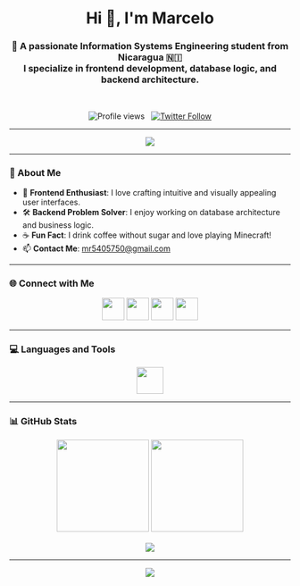 <!-- 🌙 Clean, modern GitHub profile — all original content preserved -->

<h1 align="center">Hi 👋, I'm Marcelo</h1>

<h3 align="center">
  🚀 A passionate Information Systems Engineering student from Nicaragua 🇳🇮<br>
  I specialize in frontend development, database logic, and backend architecture.
</h3>

<br>

<p align="center">
  <img src="https://komarev.com/ghpvc/?username=marcelomartinez7&label=Profile%20views&color=0e75b6&style=flat-square" alt="Profile views" />
  &nbsp;
  <a href="https://twitter.com/not_is_marseloo" target="_blank">
    <img src="https://img.shields.io/twitter/follow/not_is_marseloo?logo=twitter&style=flat-square&color=1DA1F2" alt="Twitter Follow" />
  </a>
</p>

---

<div align="center">
  <img src="https://capsule-render.vercel.app/api?type=waving&color=0:222a5c,100:ff8f2a&height=140&section=header&text=Welcome%20to%20my%20profile!&fontColor=ffffff&fontAlignY=35&fontSize=28" />
</div>

---

### 🌟 About Me

- 🎨 **Frontend Enthusiast**: I love crafting intuitive and visually appealing user interfaces.  
- 🛠 **Backend Problem Solver**: I enjoy working on database architecture and business logic.  
- ☕ **Fun Fact**: I drink coffee without sugar and love playing Minecraft!  
- 📫 **Contact Me**: [mr5405750@gmail.com](mailto:mr5405750@gmail.com)

---

### 🌐 Connect with Me

<p align="center">
  <a href="https://twitter.com/not_is_marseloo" target="_blank"><img src="https://skillicons.dev/icons?i=twitter" height="40"/></a>
  <a href="https://fb.com/marcelo martinez rocha" target="_blank"><img src="https://skillicons.dev/icons?i=facebook" height="40"/></a>
  <a href="https://instagram.com/marcelo_m4rtinezzzz" target="_blank"><img src="https://skillicons.dev/icons?i=instagram" height="40"/></a>
  <a href="https://www.youtube.com/c/marcelo enrique martinez rocha" target="_blank"><img src="https://skillicons.dev/icons?i=youtube" height="40"/></a>
</p>

---

### 💻 Languages and Tools

<p align="center">
  <img src="https://skillicons.dev/icons?i=react,reactnative,nodejs,js,java,git,firebase,mysql,gcp,figma" height="48" />
</p>

---

### 📊 GitHub Stats

<div align="center">
  <img height="165em" src="https://github-readme-stats.vercel.app/api?username=marcelomartinez7&show_icons=true&theme=tokyonight&hide_border=true" />
  <img height="165em" src="https://github-readme-stats.vercel.app/api/top-langs/?username=marcelomartinez7&layout=compact&theme=tokyonight&hide_border=true" />
  <br><br>
  <img src="https://github-readme-streak-stats.herokuapp.com/?user=marcelomartinez7&theme=tokyonight&hide_border=true" />
</div>

---

<div align="center">
  <img src="https://capsule-render.vercel.app/api?type=waving&color=0:ff8f2a,100:222a5c&height=120&section=footer"/>
</div>
